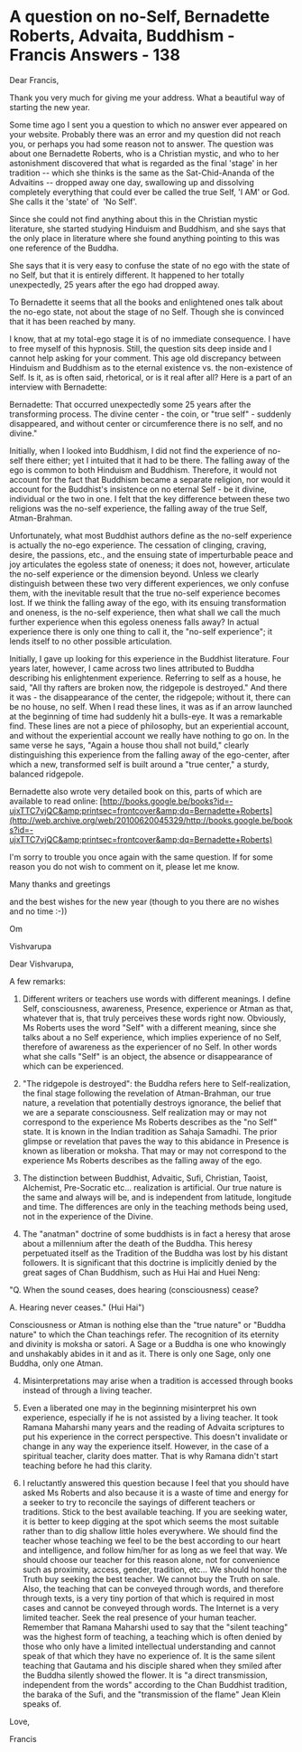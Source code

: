 # A question on no-Self, Bernadette Roberts, Advaita, Buddhism - Francis Answers - 138

Dear Francis,

Thank you very much for giving me your address. What a beautiful way of starting the new year.

Some time ago I sent you a question to which no answer ever appeared on your website. Probably there was an error and my question did not reach you, or perhaps you had some reason not to answer. The question was about one Bernadette Roberts, who is a Christian mystic, and who to her astonishment discovered that what is regarded as the final 'stage' in her tradition --&nbsp;which she thinks is the same as the Sat-Chid-Ananda&nbsp;of the Advaitins --&nbsp;dropped away one day, swallowing up and dissolving completely everything that could ever be called the true&nbsp;Self,&nbsp;'I&nbsp;AM'&nbsp;or God. She calls it the 'state' of &nbsp;'No Self'.

Since she could not find anything about this in the Christian mystic literature, she started studying Hinduism and Buddhism, and she says that the only place in literature where she found anything pointing to this was one reference of the Buddha.

She says that it is very easy to confuse the state of no ego with the state of no Self, but that it is entirely different.&nbsp;It happened to her totally unexpectedly, 25 years after the ego had dropped away.

To Bernadette&nbsp;it seems that all the books and enlightened ones talk about the no-ego state, not about the stage of no Self. Though she is convinced that it has been reached by many.

I know, that at my total-ego stage it is of no immediate consequence. I have to free myself of this hypnosis. Still, the question sits deep inside&nbsp;and&nbsp;I cannot help asking for your comment. This age old discrepancy between Hinduism and Buddhism as to the eternal existence vs. the non-existence of Self. Is it, as is often said,&nbsp;rhetorical, or is it real after all?&nbsp;Here is a part of an interview with Bernadette:

Bernadette: That occurred unexpectedly some 25 years after the transforming process. The divine center - the coin, or &quot;true self&quot; - suddenly disappeared, and without center or circumference there is no self, and no divine.&quot;

Initially, when I looked into Buddhism, I did not find the experience of no-self there either; yet I intuited that it had to be there. The falling away of the ego is common to both Hinduism and Buddhism. Therefore, it would not account for the fact that Buddhism became a separate religion, nor would it account for the Buddhist's insistence on no eternal Self - be it divine, individual or the two in one. I felt that the key difference between these two religions was the no-self experience, the falling away of the true Self, Atman-Brahman.

Unfortunately, what most Buddhist authors define as the no-self experience is actually the no-ego experience. The cessation of clinging, craving, desire, the passions, etc., and the ensuing state of imperturbable peace and joy articulates the egoless state of oneness; it does not, however, articulate the no-self experience or the dimension beyond. Unless we clearly distinguish between these two very different experiences, we only confuse them, with the inevitable result that the true no-self experience becomes lost. If we think the falling away of the ego, with its ensuing transformation and oneness, is the no-self experience, then what shall we call the much further experience when this egoless oneness falls away? In actual experience there is only one thing to call it, the &quot;no-self experience&quot;; it lends itself to no other possible articulation.

Initially, I gave up looking for this experience in the Buddhist literature. Four years later, however, I came across two lines attributed to Buddha describing his enlightenment experience. Referring to self as a house, he said, &quot;All thy rafters are broken now, the ridgepole is destroyed.&quot; And there it was - the disappearance of the center, the ridgepole; without it, there can be no house, no self. When I read these lines, it was as if an arrow launched at the beginning of time had suddenly hit a bulls-eye. It was a remarkable find. These lines are not a piece of philosophy, but an experiential account, and without the experiential account we really have nothing to go on. In the same verse he says, &quot;Again a house thou shall not build,&quot; clearly distinguishing this experience from the falling away of the ego-center, after which a new, transformed self is built around a &quot;true center,&quot; a sturdy, balanced ridgepole.

Bernadette also wrote very detailed book on this, parts of which are available to read online: [http://books.google.be/books?id=-ujxTTC7vjQC&amp;printsec=frontcover&amp;dq=Bernadette+Roberts](http://web.archive.org/web/20100620045329/http://books.google.be/books?id=-ujxTTC7vjQC&amp;printsec=frontcover&amp;dq=Bernadette+Roberts)

I'm sorry to trouble you once again with the same question. If for some reason you do not wish to comment on it, please let me know.

Many thanks and greetings

and the best wishes for the new year (though to you there are no wishes and no time :-))

Om

Vishvarupa

Dear Vishvarupa,

A few remarks:

1. Different writers or teachers use words with different meanings. I define Self, consciousness, awareness, Presence, experience or Atman as that, whatever that is, that truly perceives these words right now. Obviously, Ms Roberts uses the word &quot;Self&quot; with a different meaning, since she talks about a no Self experience, which implies experience of no Self, therefore of awareness as the experiencer of no Self. In other words what she calls &quot;Self&quot; is an object, the absence or disappearance of which can be experienced.&nbsp;

2. &quot;The ridgepole is destroyed&quot;: the Buddha refers here to Self-realization, the final stage following the revelation of Atman-Brahman, our true nature, a revelation that potentially destroys ignorance, the belief that we are a separate consciousness. Self realization may or may not correspond to the experience Ms Roberts describes as the &quot;no Self&quot; state. It is known in the Indian tradition as Sahaja Samadhi. The prior glimpse or revelation that paves the way to this abidance in Presence is known as liberation or moksha. That may or may not correspond to the experience Ms Roberts describes as the falling away of the ego.

3. The distinction between Buddhist, Advaitic, Sufi, Christian, Taoist, Alchemist, Pre-Socratic etc&hellip; realization is artificial. Our true nature is the same and always will be, and is independent from latitude, longitude and time. The differences are only in the teaching methods being used, not in the experience of the Divine.&nbsp;

4. The &quot;anatman&quot; doctrine of some buddhists is in fact a heresy that arose about a millennium after the death of the Buddha. This heresy perpetuated itself as the Tradition of the Buddha was lost by his distant followers. It is significant that this doctrine is implicitly denied by the great sages of Chan Buddhism, such as Hui Hai and Huei Neng:&nbsp;

&quot;Q. When the sound ceases, does hearing (consciousness) cease?&nbsp;

A. Hearing never ceases.&quot; (Hui Hai&quot;)

Consciousness or Atman is nothing else than the &quot;true nature&quot; or &quot;Buddha nature&quot; to which the Chan teachings refer. The recognition of its eternity and divinity is moksha or satori. A Sage or a Buddha is one who knowingly and unshakably abides in it and as it. There is only one Sage, only one Buddha, only one Atman.

4. Misinterpretations may arise when a tradition is accessed through books instead of through a living teacher.

5. Even a liberated one may in the beginning misinterpret his own experience, especially if he is not assisted by a living teacher. It took Ramana Maharshi many years and the reading of Advaita scriptures to put his experience in the correct perspective. This doesn't invalidate or change in any way the experience itself. However, in the case of a spiritual teacher, clarity does matter. That is why Ramana didn't start teaching before he had this clarity.

6. I reluctantly answered this question because I feel that you should have asked Ms Roberts and also because it is a waste of time and energy for a seeker to try to reconcile the sayings of different teachers or traditions. Stick to the best available teaching. If you are seeking water, it is better to keep digging at the spot which seems the most suitable rather than to dig shallow little holes everywhere. We should find the teacher whose teaching we feel to be the best according to our heart and intelligence, and follow him/her for as long as we feel that way. We should choose our teacher for this reason alone, not for convenience such as proximity, access, gender, tradition, etc&hellip; We should honor the Truth buy seeking the best teacher. We cannot buy the Truth on sale. Also, the teaching that can be conveyed through words, and therefore through texts, is a very tiny portion of that which is required in most cases and cannot be conveyed through words. The Internet is a very limited teacher. Seek the real presence of your human teacher. Remember that Ramana Maharshi used to say that the &quot;silent teaching&quot; was the highest form of teaching, a teaching which is often denied by those who only have a limited intellectual understanding and cannot speak of that which they have no experience of. It is the same silent teaching that Gautama and his disciple shared when they smiled after the Buddha silently showed the flower. It is &quot;a direct transmission, independent from the words&quot; according to the Chan Buddhist tradition, the baraka of the Sufi, and the &quot;transmission of the flame&quot; Jean Klein speaks of.

Love,

Francis

